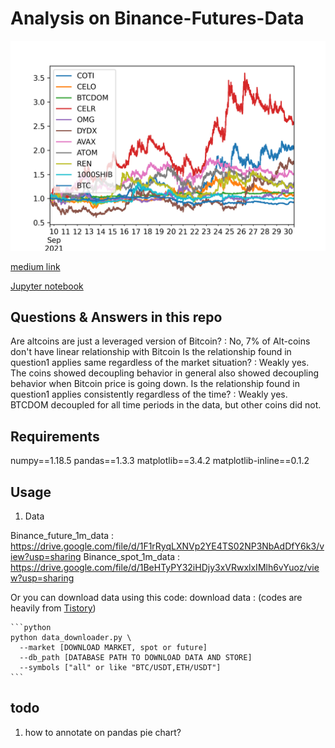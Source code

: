 # Analysis on Binance-Futures-Data

![Decoupling_coins](Bitcoin_and_decoupling_coins.png)

[medium link](https://medium.com/@jsrimr2/including-these-hidden-coins-into-your-portfolio-will-earn-you-high-profits-cb705a5d9a62) 

[Jupyter notebook](./Final_submission.ipynb)

## Questions & Answers in this repo
Are altcoins are just a leveraged version of Bitcoin?
: No, 7% of Alt-coins don't have linear relationship with Bitcoin
Is the relationship found in question1 applies same regardless of the market situation?
: Weakly yes. The coins showed decoupling behavior in general also showed decoupling behavior when Bitcoin price is going down.
Is the relationship found in question1 applies consistently regardless of the time?
: Weakly yes. BTCDOM decoupled for all time periods in the data, but other coins did not.

## Requirements

numpy==1.18.5
pandas==1.3.3
matplotlib==3.4.2
matplotlib-inline==0.1.2


## Usage

1. Data

Binance_future_1m_data : https://drive.google.com/file/d/1F1rRyqLXNVp2YE4TS02NP3NbAdDfY6k3/view?usp=sharing
Binance_spot_1m_data : https://drive.google.com/file/d/1BeHTyPY32iHDjy3xVRwxlxIMlh6vYuoz/view?usp=sharing


Or you can download data using this code:
    download data : (codes are heavily from [Tistory](https://github.com/Yeachan-Heo/Binance-CCXT-Data-Downloader/)) 
    
    ```python
    python data_downloader.py \  
      --market [DOWNLOAD MARKET, spot or future]   
      --db_path [DATABASE PATH TO DOWNLOAD DATA AND STORE]    
      --symbols ["all" or like "BTC/USDT,ETH/USDT"]
    ```


## todo

1. how to annotate on pandas pie chart?
